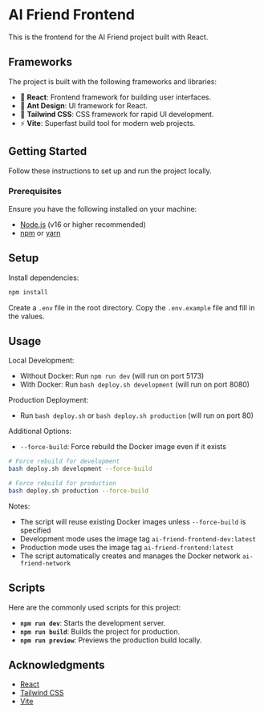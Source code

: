 # AI Friend Frontend

This is the frontend for the AI Friend project built with React.

## Frameworks

The project is built with the following frameworks and libraries:

- 🚀 **React**: Frontend framework for building user interfaces.
- 🐜 **Ant Design**: UI framework for React.
- 🎨 **Tailwind CSS**: CSS framework for rapid UI development.
- ⚡ **Vite**: Superfast build tool for modern web projects.

## Getting Started

Follow these instructions to set up and run the project locally.

### Prerequisites

Ensure you have the following installed on your machine:

- [Node.js](https://nodejs.org/) (v16 or higher recommended)
- [npm](https://www.npmjs.com/) or [yarn](https://yarnpkg.com/)

## Setup

Install dependencies:

```bash
npm install
```

Create a `.env` file in the root directory. Copy the `.env.example` file and fill in the values.

## Usage

Local Development:

- Without Docker: Run `npm run dev` (will run on port 5173)
- With Docker: Run `bash deploy.sh development` (will run on port 8080)

Production Deployment:

- Run `bash deploy.sh` or `bash deploy.sh production` (will run on port 80)

Additional Options:

- `--force-build`: Force rebuild the Docker image even if it exists

```bash
# Force rebuild for development
bash deploy.sh development --force-build

# Force rebuild for production
bash deploy.sh production --force-build
```

Notes:
- The script will reuse existing Docker images unless `--force-build` is specified
- Development mode uses the image tag `ai-friend-frontend-dev:latest`
- Production mode uses the image tag `ai-friend-frontend:latest`
- The script automatically creates and manages the Docker network `ai-friend-network`

## Scripts

Here are the commonly used scripts for this project:

- **`npm run dev`**: Starts the development server.
- **`npm run build`**: Builds the project for production.
- **`npm run preview`**: Previews the production build locally.

## Acknowledgments

- [React](https://reactjs.org/)
- [Tailwind CSS](https://tailwindcss.com/)
- [Vite](https://vitejs.dev/)
